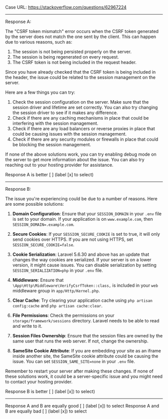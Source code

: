 Case URL: https://stackoverflow.com/questions/62967224

------
Response A:

The "CSRF token mismatch" error occurs when the CSRF token generated by the server does not match the one sent by the client. This can happen due to various reasons, such as:

1. The session is not being persisted properly on the server.
2. The session is being regenerated on every request.
3. The CSRF token is not being included in the request header.

Since you have already checked that the CSRF token is being included in the header, the issue could be related to the session management on the server.

Here are a few things you can try:

1. Check the session configuration on the server. Make sure that the session driver and lifetime are set correctly. You can also try changing the session driver to see if it makes any difference.
2. Check if there are any caching mechanisms in place that could be interfering with the session management.
3. Check if there are any load balancers or reverse proxies in place that could be causing issues with the session management.
4. Check if there are any security modules or firewalls in place that could be blocking the session management.

If none of the above solutions work, you can try enabling debug mode on the server to get more information about the issue. You can also try reaching out to your hosting provider for assistance.

Response A is better [ ] (label [x] to select)

-------
Response B:

The issue you're experiencing could be due to a number of reasons. Here are some possible solutions:

1. **Domain Configuration**: Ensure that your `SESSION_DOMAIN` in your `.env` file is set to your domain. If your application is on `www.example.com`, then `SESSION_DOMAIN=.example.com`.

2. **Secure Cookies**: If your `SESSION_SECURE_COOKIE` is set to true, it will only send cookies over HTTPS. If you are not using HTTPS, set `SESSION_SECURE_COOKIE=false`.

3. **Cookie Serialization**: Laravel 5.6.30 and above has an update that changes the way cookies are serialized. If your server is on a lower version, it might cause issues. You can disable serialization by setting `SESSION_SERIALIZATION=php` in your `.env` file.

4. **Middleware**: Ensure that `\App\Http\Middleware\VerifyCsrfToken::class,` is included in your `web` middleware group in `app/Http/Kernel.php`.

5. **Clear Cache**: Try clearing your application cache using `php artisan config:cache` and `php artisan cache:clear`.

6. **File Permissions**: Check the permissions on your `storage/framework/sessions` directory. Laravel needs to be able to read and write to it.

7. **Session Files Ownership**: Ensure that the session files are owned by the same user that runs the web server. If not, change the ownership.

8. **SameSite Cookie Attribute**: If you are embedding your site as an iframe inside another site, the SameSite cookie attribute could be causing the issue. You can set `SESSION_SAME_SITE=none` in your `.env` file.

Remember to restart your server after making these changes. If none of these solutions work, it could be a server-specific issue and you might need to contact your hosting provider.

Response B is better [ ] (label [x]) to select)

-------

Response A and B are equally good [ ] (label [x]) to select
Response A and B are equally bad [ ] (label [x]) to select
